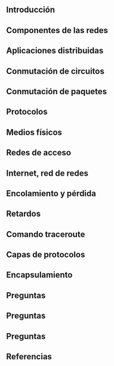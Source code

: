 
## Introducción



## Componentes de las redes



## Aplicaciones distribuidas



## Conmutación de circuitos



## Conmutación de paquetes



## Protocolos



## Medios físicos



## Redes de acceso



## Internet, red de redes



## Encolamiento y pérdida



## Retardos



## Comando traceroute



## Capas de protocolos



## Encapsulamiento



## Preguntas

## Preguntas

## Preguntas

## Referencias



